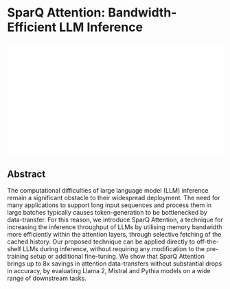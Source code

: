 # SparQ Attention: Bandwidth-Efficient LLM Inference

<p align="center">
<img src="../../blank.jpg" width="600" title="blank">
</p>

## Abstract

The computational difficulties of large language model (LLM) inference remain
a significant obstacle to their widespread deployment. The need for many
applications to support long input sequences and process them in large batches
typically causes token-generation to be bottlenecked by data-transfer. For this
reason, we introduce SparQ Attention, a technique for increasing the inference
throughput of LLMs by utilising memory bandwidth more efficiently within the
attention layers, through selective fetching of the cached history. Our
proposed technique can be applied directly to off-the-shelf LLMs during
inference, without requiring any modification to the pre-training setup or
additional fine-tuning. We show that SparQ Attention brings up to 8x savings in
attention data-transfers without substantial drops in accuracy, by evaluating
Llama 2, Mistral and Pythia models on a wide range of downstream tasks.
